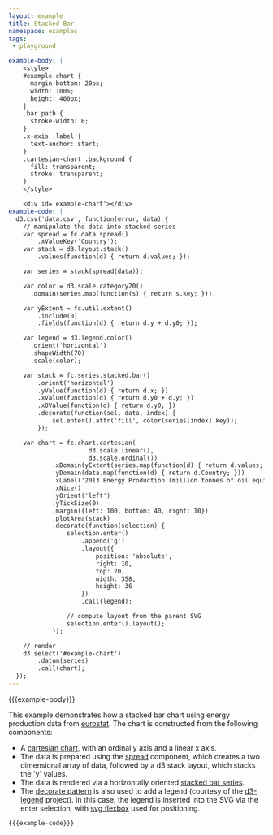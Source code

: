 ```yaml
---
layout: example
title: Stacked Bar
namespace: examples
tags:
 - playground

example-body: |
    <style>
    #example-chart {
      margin-bottom: 20px;
      width: 100%;
      height: 400px;
    }
    .bar path {
      stroke-width: 0;
    }
    .x-axis .label {
      text-anchor: start;
    }
    .cartesian-chart .background {
      fill: transparent;
      stroke: transparent;
    }
    </style>

    <div id='example-chart'></div>
example-code: |
  d3.csv('data.csv', function(error, data) {
    // manipulate the data into stacked series
    var spread = fc.data.spread()
        .xValueKey('Country');
    var stack = d3.layout.stack()
        .values(function(d) { return d.values; });

    var series = stack(spread(data));

    var color = d3.scale.category20()
      .domain(series.map(function(s) { return s.key; }));

    var yExtent = fc.util.extent()
        .include(0)
        .fields(function(d) { return d.y + d.y0; });

    var legend = d3.legend.color()
      .orient('horizontal')
      .shapeWidth(70)
      .scale(color);

    var stack = fc.series.stacked.bar()
        .orient('horizontal')
        .yValue(function(d) { return d.x; })
        .xValue(function(d) { return d.y0 + d.y; })
        .x0Value(function(d) { return d.y0; })
        .decorate(function(sel, data, index) {
            sel.enter().attr('fill', color(series[index].key));
        });

    var chart = fc.chart.cartesian(
                      d3.scale.linear(),
                      d3.scale.ordinal())
            .xDomain(yExtent(series.map(function(d) { return d.values; })))
            .yDomain(data.map(function(d) { return d.Country; }))
            .xLabel('2013 Energy Production (million tonnes of oil equivalent)')
            .xNice()
            .yOrient('left')
            .yTickSize(0)
            .margin({left: 100, bottom: 40, right: 10})
            .plotArea(stack)
            .decorate(function(selection) {
                selection.enter()
                    .append('g')
                    .layout({
                        position: 'absolute',
                        right: 10,
                        top: 20,
                        width: 358,
                        height: 36
                    })
                    .call(legend);

                // compute layout from the parent SVG
                selection.enter().layout();
            });

    // render
    d3.select('#example-chart')
        .datum(series)
        .call(chart);
  });
---
```


{{{example-body}}}

<script>
{{{example-code}}}
</script>

This example demonstrates how a stacked bar chart using energy production data from [eurostat](http://ec.europa.eu/eurostat/statistics-explained/index.php). The chart is constructed from the following components:

 + A [cartesian chart](/components/chart/cartesian.html), with an ordinal y axis and a linear x axis.
 + The data is prepared using the [spread](/components/data/spread.html) component, which creates a two dimensional array of data, followed by a d3 stack layout, which stacks the 'y' values.
 + The data is rendered via a horizontally oriented [stacked bar series](/components/series/stacked.html).
 + The [decorate pattern](/components/introduction/2-decorate-pattern.html) is also used to add a legend (courtesy of the [d3-legend](http://d3-legend.susielu.com) project). In this case, the legend is inserted into the SVG via the enter selection, with [svg flexbox](/components/layout/layout.html) used for positioning.

```js
{{{example-code}}}
```
